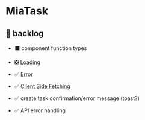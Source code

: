 # MiaTask

## 📃 backlog

- ⬛ component function types

- ❎ [Loading](https://nextjs.org/docs/pages/building-your-application/data-fetching/forms-and-mutations#displaying-loading-state)
- ✅ [Error](https://nextjs.org/docs/pages/building-your-application/data-fetching/forms-and-mutations#error-handling)
- ✅ [Client Side Fetching](https://nextjs.org/docs/pages/building-your-application/data-fetching/client-side)
- ✅ create task confirmation/error message (toast?)
- ✅ API error handling
